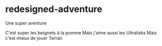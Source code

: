 # redesigned-adventure
Une super aventure

C'est super les beignets à la pomme
Mais j'aime aussi les Ultralisks
Mais c'est mieux de jouer Terran

